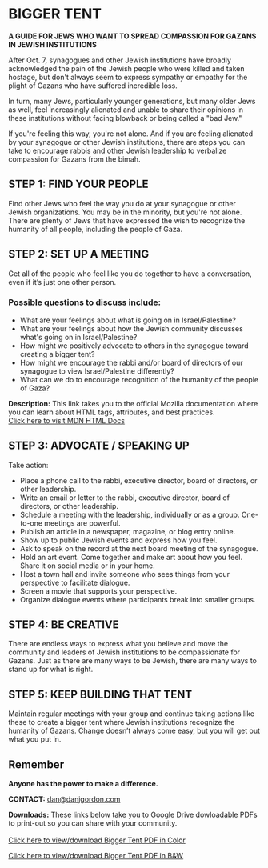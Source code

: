 <body>
  <h1>BIGGER TENT</h1>

  <p><strong>A GUIDE FOR JEWS WHO WANT TO SPREAD COMPASSION FOR GAZANS IN JEWISH INSTITUTIONS</strong></p>

  <p>After Oct. 7, synagogues and other Jewish institutions have broadly acknowledged the pain of the Jewish people who were killed and taken hostage, but don't always seem to express sympathy or empathy for the plight of Gazans who have suffered incredible loss.</p>

  <p>In turn, many Jews, particularly younger generations, but many older Jews as well, feel increasingly alienated and unable to share their opinions in these institutions without facing blowback or being called a "bad Jew."</p>

  <p>If you're feeling this way, you're not alone. And if you are feeling alienated by your synagogue or other Jewish institutions, there are steps you can take to encourage rabbis and other Jewish leadership to verbalize compassion for Gazans from the bimah.</p>

  <section>
    <h2>STEP 1: FIND YOUR PEOPLE</h2>
    <p>Find other Jews who feel the way you do at your synagogue or other Jewish organizations. You may be in the minority, but you're not alone. There are plenty of Jews that have expressed the wish to recognize the humanity of all people, including the people of Gaza.</p>
  </section>

  <section>
    <h2>STEP 2: SET UP A MEETING</h2>
    <p>Get all of the people who feel like you do together to have a conversation, even if it’s just one other person.</p>
    <h3>Possible questions to discuss include:</h3>
    <ul>
      <li>What are your feelings about what is going on in Israel/Palestine?</li>
      <li>What are your feelings about how the Jewish community discusses what's going on in Israel/Palestine?</li>
      <li>How might we positively advocate to others in the synagogue toward creating a bigger tent?</li>
      <li>How might we encourage the rabbi and/or board of directors of our synagogue to view Israel/Palestine differently?</li>
      <li>What can we do to encourage recognition of the humanity of the people of Gaza?</li>
    </ul>
  </section>
<p>
  <strong>Description:</strong> This link takes you to the official Mozilla documentation where you can learn about HTML tags, attributes, and best practices.
  <br>
  <a href="https://developer.mozilla.org/en-US/docs/Web/HTML" 
     target="_blank" 
     rel="noopener noreferrer">
     Click here to visit MDN HTML Docs
  </a>
</p>
  <section>
    <h2>STEP 3: ADVOCATE / SPEAKING UP</h2>
    <p>Take action:</p>
    <ul>
      <li>Place a phone call to the rabbi, executive director, board of directors, or other leadership.</li>
      <li>Write an email or letter to the rabbi, executive director, board of directors, or other leadership.</li>
      <li>Schedule a meeting with the leadership, individually or as a group. One-to-one meetings are powerful.</li>
      <li>Publish an article in a newspaper, magazine, or blog entry online.</li>
      <li>Show up to public Jewish events and express how you feel.</li>
      <li>Ask to speak on the record at the next board meeting of the synagogue.</li>
      <li>Hold an art event. Come together and make art about how you feel. Share it on social media or in your home.</li>
      <li>Host a town hall and invite someone who sees things from your perspective to facilitate dialogue.</li>
      <li>Screen a movie that supports your perspective.</li>
      <li>Organize dialogue events where participants break into smaller groups.</li>
    </ul>
  </section>

  <section>
    <h2>STEP 4: BE CREATIVE</h2>
    <p>There are endless ways to express what you believe and move the community and leaders of Jewish institutions to be compassionate for Gazans. Just as there are many ways to be Jewish, there are many ways to stand up for what is right.</p>
  </section>

  <section>
    <h2>STEP 5: KEEP BUILDING THAT TENT</h2>
    <p>Maintain regular meetings with your group and continue taking actions like these to create a bigger tent where Jewish institutions recognize the humanity of Gazans. Change doesn’t always come easy, but you will get out what you put in.</p>
  </section>

  <section>
    <h2>Remember</h2>
    <p><strong>Anyone has the power to make a difference.</strong></p>
  </section>

  <p><strong>CONTACT:</strong> <a href="mailto:dan@danjgordon.com">dan@danjgordon.com</a></p>
</body>

<p>
  <strong>Downloads:</strong> These links below take you to Google Drive dowloadable PDFs to print-out so you can share with your community.
  <br>
  <br>
  <a href="https://drive.google.com/file/d/104hgVmRT1Zop8mCuvts377MQkbsBMF_h/view?usp=sharing" 
     target="_blank" 
     rel="noopener noreferrer">
     Click here to view/download Bigger Tent PDF in Color
  </a>
</p>
</p>
  <a href="https://drive.google.com/file/d/1Rjr-dkPdvmiO8kp6bBNRmfyvolEGVWdU/view?usp=sharing" 
     target="_blank" 
     rel="noopener noreferrer">
     Click here to view/download Bigger Tent PDF in B&W
  </a>
</p>
